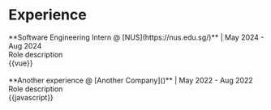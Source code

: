 # Experience

<panel type="seamless" no-close minimized>
  <div slot="header">
    <md>**Software Engineering Intern @ [NUS](https://nus.edu.sg/)** | May 2024 - Aug 2024</md>
  </div>
  <div class="container">
    Role description
  </div>
  <div class="container">
    {{vue}}
  </div>
</panel>
<br/>
<panel type="seamless" no-close minimized>
  <div slot="header">
    <md>**Another experience @ [Another Company]()** | May 2022 - Aug 2022</md>
  </div>
  <div class="container">
    Role description
  </div>
  <div class="container">
    {{javascript}}
  </div>
</panel>
